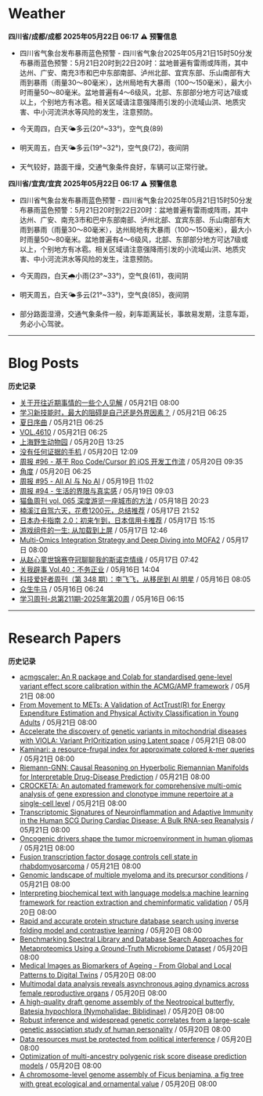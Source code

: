 # Weather
<!--qweather:start-->
**四川省/成都/成都 2025年05月22日 06:17**
⚠️ **预警信息**
-  四川省气象台发布暴雨蓝色预警 - 四川省气象台2025年05月21日15时50分发布暴雨蓝色预警：5月21日20时到22日20时：盆地普遍有雷雨或阵雨，其中达州、广安、南充3市和巴中东部南部、泸州北部、宜宾东部、乐山南部有大雨到暴雨（雨量30～80毫米），达州局地有大暴雨（100～150毫米），最大小时雨量50～80毫米。盆地普遍有4～6级风，北部、东部部分地方可达7级或以上，个别地方有冰雹。相关区域请注意强降雨引发的小流域山洪、地质灾害、中小河流洪水等风险的发生，注意预防。

- 今天周四，白天🌤️多云(20°~33°)，空气良(89)
- 明天周五，白天🌤️多云(19°~32°)，空气良(72)，夜间阴
- 天气较好，路面干燥，交通气象条件良好，车辆可以正常行驶。

**四川省/宜宾/宜宾 2025年05月22日 06:17**
⚠️ **预警信息**
-  四川省气象台发布暴雨蓝色预警 - 四川省气象台2025年05月21日15时50分发布暴雨蓝色预警：5月21日20时到22日20时：盆地普遍有雷雨或阵雨，其中达州、广安、南充3市和巴中东部南部、泸州北部、宜宾东部、乐山南部有大雨到暴雨（雨量30～80毫米），达州局地有大暴雨（100～150毫米），最大小时雨量50～80毫米。盆地普遍有4～6级风，北部、东部部分地方可达7级或以上，个别地方有冰雹。相关区域请注意强降雨引发的小流域山洪、地质灾害、中小河流洪水等风险的发生，注意预防。

- 今天周四，白天🌧️小雨(23°~33°)，空气良(61)，夜间阴
- 明天周五，白天🌤️多云(21°~33°)，空气良(85)，夜间阴
- 部分路面湿滑，交通气象条件一般，刹车距离延长，事故易发期，注意车距，务必小心驾驶。
<!--qweather:end-->
---
# Blog Posts
<!--rss-blogs:start-->
**历史记录**
- [关于开往近期事情的一些个人见解](https://blog.gxres.net/posts/some-misc-about-travellings) / 05月21日 08:00
- [学习新技能时，最大的阻碍是自己还是外界因素？](http://m.wufazhuce.com/question/4371) / 05月21日 06:25
- [夏日序曲](http://m.wufazhuce.com/article/6799) / 05月21日 06:25
- [VOL.4610](http://m.wufazhuce.com/one/4761) / 05月21日 06:25
- [上海野生动物园](https://www.skyue.com/25052013.html) / 05月20日 13:25
- [没有任何证据的手机](https://xingbianren.cn/post/305.html) / 05月20日 12:09
- [周报 #96 - 基于 Roo Code/Cursor 的 iOS 开发工作流](https://www.pseudoyu.com/posts/weekly_review_96) / 05月20日 09:35
- [角度](https://www.xiangshitan.com/post/3403.html) / 05月20日 06:25
- [周报 #95 - All AI 与 No AI](https://www.pseudoyu.com/posts/weekly_review_95) / 05月19日 11:02
- [周报 #94 - 生活的界限与真实感](https://www.pseudoyu.com/posts/weekly_review_94) / 05月19日 09:03
- [猫鱼周刊 vol. 065 深度游览一座城市的方法](https://ameow.xyz/archives/weekly-065) / 05月18日 20:23
- [楠溪江自驾六天，花费1200元，总结推荐](https://blog.ops-coffee.cn/r/city-china-zhejiang-wenzhou-yongjia-nanxijiang.html) / 05月17日 21:52
- [日本办卡指南 2.0：初来乍到，日本信用卡推荐](https://song.al/creditcard2) / 05月17日 15:15
- [游戏组件的一生: 从加载到上屏](https://blog.ursb.me/posts/game-engine-renderer/) / 05月17日 12:46
- [Multi-Omics Integration Strategy and Deep Diving into MOFA2](https://divingintogeneticsandgenomics.com/post/multiomics-mofa2/) / 05月17日 08:00
- [从赵心童世锦赛夺冠聊聊我的斯诺克情缘](https://wiki.eryajf.net/pages/a49f60/) / 05月17日 07:42
- [关我辟事 Vol.40：不务正业](https://blog.douchi.space/spark-joy-digest-2025-5a/) / 05月16日 14:04
- [科技爱好者周刊（第 348 期）：李飞飞，从移民到 AI 明星](http://www.ruanyifeng.com/blog/2025/05/weekly-issue-348.html) / 05月16日 08:05
- [众生牛马](https://www.xiangshitan.com/post/3402.html) / 05月16日 06:24
- [学习周刊-总第211期-2025年第20周](https://wiki.eryajf.net/pages/a0fa42/) / 05月16日 06:15
<!--rss-blogs:end-->
---
# Research Papers
<!--rss-papers:start-->
**历史记录**
- [acmgscaler: An R package and Colab for standardised gene-level variant effect score calibration within the ACMG/AMP framework](https://www.biorxiv.org/content/10.1101/2025.05.16.654507v1?rss=1) / 05月21日 08:00
- [From Movement to METs: A Validation of ActTrust(R) for Energy Expenditure Estimation and Physical Activity Classification in Young Adults](https://www.biorxiv.org/content/10.1101/2025.05.16.654458v1?rss=1) / 05月21日 08:00
- [Accelerate the discovery of genetic variants in mitochondrial diseases with VIOLA: Variant PrIOritization using Latent space](https://www.biorxiv.org/content/10.1101/2025.05.16.654430v1?rss=1) / 05月21日 08:00
- [Kaminari: a resource-frugal index for approximate colored k-mer queries](https://www.biorxiv.org/content/10.1101/2025.05.16.654317v1?rss=1) / 05月21日 08:00
- [Riemann-GNN: Causal Reasoning on Hyperbolic Riemannian Manifolds for Interpretable Drug-Disease Prediction](https://www.biorxiv.org/content/10.1101/2025.05.16.654434v1?rss=1) / 05月21日 08:00
- [CROCKETA: An automated framework for comprehensive multi-omic analysis of gene expression and clonotype immune repertoire at a single-cell level](https://www.biorxiv.org/content/10.1101/2025.05.16.654451v1?rss=1) / 05月21日 08:00
- [Transcriptomic Signatures of Neuroinflammation and Adaptive Immunity in the Human SCG During Cardiac Disease: A Bulk RNA-seq Reanalysis](https://www.biorxiv.org/content/10.1101/2025.05.18.654713v1?rss=1) / 05月21日 08:00
- [Oncogenic drivers shape the tumor microenvironment in human gliomas](https://www.biorxiv.org/content/10.1101/2025.05.16.654515v1?rss=1) / 05月21日 08:00
- [Fusion transcription factor dosage controls cell state in rhabdomyosarcoma](https://www.biorxiv.org/content/10.1101/2025.05.16.654522v1?rss=1) / 05月21日 08:00
- [Genomic landscape of multiple myeloma and its precursor conditions](https://www.nature.com/articles/s41588-025-02196-0) / 05月21日 08:00
- [Interpreting biochemical text with language models:a machine learning framework for reaction extraction and cheminformatic validation](https://www.biorxiv.org/content/10.1101/2025.05.15.654376v1?rss=1) / 05月20日 08:00
- [Rapid and accurate protein structure database search using inverse folding model and contrastive learning](https://www.biorxiv.org/content/10.1101/2025.05.15.654382v1?rss=1) / 05月20日 08:00
- [Benchmarking Spectral Library and Database Search Approaches for Metaproteomics Using a Ground-Truth Microbiome Dataset](https://www.biorxiv.org/content/10.1101/2025.05.15.654320v1?rss=1) / 05月20日 08:00
- [Medical Images as Biomarkers of Ageing - From Global and Local Patterns to Digital Twins](https://www.biorxiv.org/content/10.1101/2025.05.18.654705v1?rss=1) / 05月20日 08:00
- [Multimodal data analysis reveals asynchronous aging dynamics across female reproductive organs](https://www.biorxiv.org/content/10.1101/2025.05.16.654406v1?rss=1) / 05月20日 08:00
- [A high-quality draft genome assembly of the Neotropical butterfly, Batesia hypochlora (Nymphalidae: Biblidinae)](https://www.biorxiv.org/content/10.1101/2025.05.17.654659v1?rss=1) / 05月20日 08:00
- [Robust inference and widespread genetic correlates from a large-scale genetic association study of human personality](https://www.biorxiv.org/content/10.1101/2025.05.16.648988v1?rss=1) / 05月20日 08:00
- [Data resources must be protected from political interference](https://www.nature.com/articles/d41586-025-01601-2) / 05月20日 08:00
- [Optimization of multi-ancestry polygenic risk score disease prediction models](https://www.nature.com/articles/s41598-025-02903-1) / 05月20日 08:00
- [A chromosome-level genome assembly of Ficus benjamina, a fig tree with great ecological and ornamental value](https://www.nature.com/articles/s41597-025-05155-w) / 05月20日 08:00
<!--rss-papers:end-->
